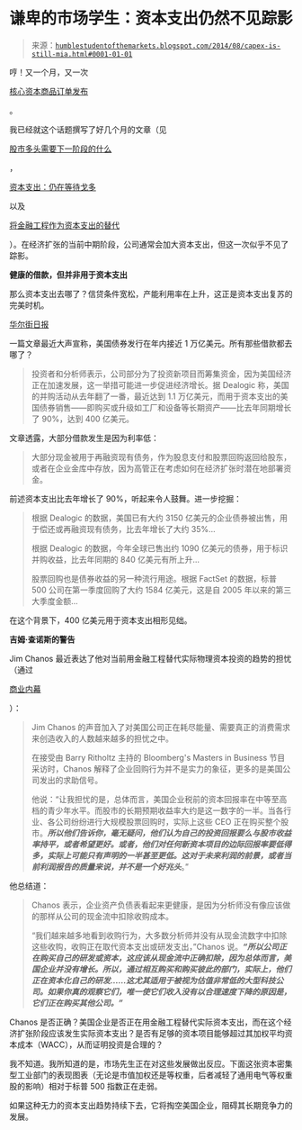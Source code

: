 <!--yml

类别：未分类

日期：2024-05-18 03:34:37

-->

# 谦卑的市场学生：资本支出仍然不见踪影

> 来源：[`humblestudentofthemarkets.blogspot.com/2014/08/capex-is-still-mia.html#0001-01-01`](https://humblestudentofthemarkets.blogspot.com/2014/08/capex-is-still-mia.html#0001-01-01)

哼！又一个月，又一次

[核心资本商品订单发布](http://www.census.gov/ftp/pub/indicator/www/m3/)

。

我已经就这个话题撰写了好几个月的文章（见

[股市多头需要下一阶段的什么](http://humblestudentofthemarkets.blogspot.com/2014/04/what-equity-bull-need-for-next-phase.html)

，

[资本支出：仍在等待戈多](http://humblestudentofthemarkets.blogspot.com/2014/04/capex-still-waiting-for-godot.html)

以及

[将金融工程作为资本支出的替代](http://humblestudentofthemarkets.blogspot.com/2014/05/financial-engineering-as-capex.html)

）。在经济扩张的当前中期阶段，公司通常会加大资本支出，但这一次似乎不见了踪影。

**健康的借款，但并非用于资本支出**

那么资本支出去哪了？信贷条件宽松，产能利用率在上升，这正是资本支出复苏的完美时机。

[华尔街日报](http://online.wsj.com/articles/u-s-bond-issuance-nears-1-trillion-1408651952)

一篇文章最近大声宣称，美国债券发行在年内接近 1 万亿美元。所有那些借款都去哪了？

> 投资者和分析师表示，公司部分为了投资新项目而筹集资金，因为美国经济正在加速发展，这一举措可能进一步促进经济增长。据 Dealogic 称，美国的并购活动从去年翻了一番，最近达到 1.1 万亿美元，而用于资本支出的美国债券销售——即购买或升级如工厂和设备等长期资产——比去年同期增长了 90%，达到 400 亿美元。

文章透露，大部分借款发生是因为利率低：

> 大部分现金被用于再融资现有债务，作为股息支付和股票回购返回给股东，或者在企业金库中存放，因为高管正在考虑如何在经济扩张时潜在地部署资金。

前述资本支出比去年增长了 90%，听起来令人鼓舞。进一步挖掘：

> 根据 Dealogic 的数据，美国已有大约 3150 亿美元的企业债券被出售，用于偿还或再融资现有债务，比去年增长了大约 35%...
> 
> 根据 Dealogic 的数据，今年全球已售出约 1090 亿美元的债券，用于标识并购收益，比去年同期的 840 亿美元有所上升...
> 
> 股票回购也是债券收益的另一种流行用途。根据 FactSet 的数据，标普 500 公司在第一季度回购了大约 1584 亿美元，这是自 2005 年以来的第三大季度金额...

在这个背景下，400 亿美元用于资本支出相形见绌。

**吉姆·查诺斯的警告**

Jim Chanos 最近表达了他对当前用金融工程替代实际物理资本投资的趋势的担忧（通过

[商业内幕](http://www.businessinsider.com/chanos-corporate-america-is-not-growing-2014-8)

）：

> Jim Chanos 的声音加入了对美国公司正在耗尽能量、需要真正的消费需求来创造收入的人数越来越多的担忧之中。
> 
> 在接受由 Barry Ritholtz 主持的 Bloomberg's Masters in Business 节目采访时，Chanos 解释了企业回购行为并不是实力的象征，更多的是美国公司发出的求助信号。
> 
> 他说：“让我担忧的是，总体而言，美国企业税前的资本回报率在中等至高档的青少年水平。而股市的长期预期收益率大约是这一数字的一半。当各行业、各公司纷纷进行大规模股票回购时，实际上这些 CEO 正在购买整个股市。***所以他们告诉你，毫无疑问，他们认为自己的投资回报要么与股市收益率持平，或者希望更好。或者，他们对任何新资本项目的边际回报率要低得多，实际上可能只有声明的一半甚至更低。这对于未来利润的前景，或者当前利润报告的质量来说，并不是一个好兆头***。”

他总结道：

> Chanos 表示，企业资产负债表看起来更健康，是因为分析师没有像应该做的那样从公司的现金流中扣除收购成本。
> 
> “我们越来越多地看到收购行为，大多数分析师并没有从现金流数字中扣除这些收购，收购正在取代资本支出或研发支出，”Chanos 说。***“所以公司正在购买自己的研发或资本，这应该从现金流中正确扣除，因为总体而言，美国企业并没有增长。所以，通过相互购买和购买彼此的部门，实际上，他们正在资本化自己的研发……这尤其适用于被视为估值非常低的大型科技公司。如果你真的观察它们，唯一使它们收入没有以合理速度下降的原因是，它们正在购买其他公司。”***

Chanos 是否正确？美国企业是否正在用金融工程替代实际资本支出，而在这个经济扩张阶段应该发生实际资本支出？是否有足够的资本项目能够超过其加权平均资本成本（WACC），从而证明投资是合理的？

我不知道。我所知道的是，市场先生正在对这些发展做出反应。下面这张资本密集型工业部门的表现图表（无论是市值加权还是等权重，后者减轻了通用电气等权重股的影响）相对于标普 500 指数正在走弱。

如果这种无力的资本支出趋势持续下去，它将掏空美国企业，阻碍其长期竞争力的发展。
